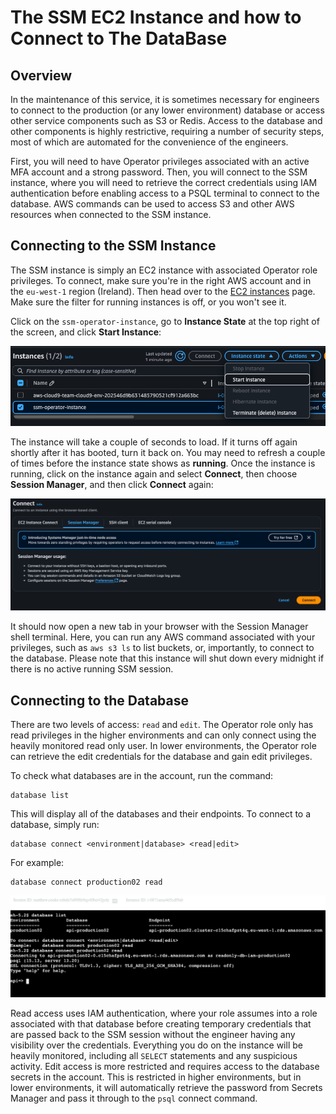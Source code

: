 # The SSM EC2 Instance and how to Connect to The DataBase

## Overview

In the maintenance of this service, it is sometimes necessary for engineers to connect to the production (or any lower environment) database or access other service components such as S3 or Redis. Access to the database and other components is highly restrictive, requiring a number of security steps, most of which are automated for the convenience of the engineers.

First, you will need to have Operator privileges associated with an active MFA account and a strong password. Then, you will connect to the SSM instance, where you will need to retrieve the correct credentials using IAM authentication before enabling access to a PSQL terminal to connect to the database. AWS commands can be used to access S3 and other AWS resources when connected to the SSM instance.


## Connecting to the SSM Instance

The SSM instance is simply an EC2 instance with associated Operator role privileges. To connect, make sure you're in the right AWS account and in the `eu-west-1` region (Ireland). Then head over to the [EC2 instances](https://eu-west-1.console.aws.amazon.com/ec2/home?region=eu-west-1#Instances:v=3;$case=tags:true%5C,client:false;$regex=tags:false%5C,client:false) page. Make sure the filter for running instances is off, or you won't see it.

Click on the `ssm-operator-instance`, go to **Instance State** at the top right of the screen, and click **Start Instance**:

![The SSM Instance needs to be started first.](instance_start_example.png)

The instance will take a couple of seconds to load. If it turns off again shortly after it has booted, turn it back on. You may need to refresh a couple of times before the instance state shows as **running**. Once the instance is running, click on the instance again and select **Connect**, then choose **Session Manager**, and then click **Connect** again:

![Session Manager has been enabled for this EC2 Instance](session_manager.png)

It should now open a new tab in your browser with the Session Manager shell terminal. Here, you can run any AWS command associated with your privileges, such as `aws s3 ls` to list buckets, or, importantly, to connect to the database. Please note that this instance will shut down every midnight if there is no active running SSM session.

## Connecting to the Database

There are two levels of access: `read` and `edit`. The Operator role only has read privileges in the higher environments and can only connect using the heavily monitored read only user. In lower environments, the Operator role can retrieve the edit credentials for the database and gain edit privileges.

To check what databases are in the account, run the command:

```
database list
```

This will display all of the databases and their endpoints. To connect to a database, simply run:

```
database connect <environment|database> <read|edit>
```

For example:

```
database connect production02 read
```

![Here shows an Example of how to connect to the Production Database](production_database_connect.png)

Read access uses IAM authentication, where your role assumes into a role associated with that database before creating temporary credentials that are passed back to the SSM session without the engineer having any visibility over the credentials. Everything you do on the instance will be heavily monitored, including all `SELECT` statements and any suspicious activity. Edit access is more restricted and requires access to the database secrets in the account. This is restricted in higher environments, but in lower environments, it will automatically retrieve the password from Secrets Manager and pass it through to the `psql` connect command.
